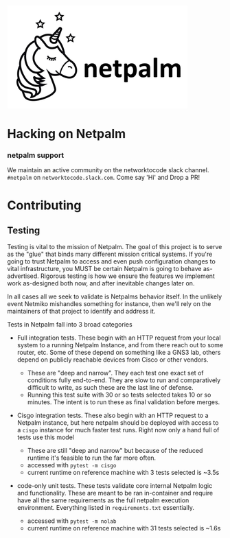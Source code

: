 ![netpalm_log](/static/images/netpalm.png)
# Hacking on Netpalm

### netpalm support

We maintain an active community on the networktocode slack channel.  `#netpalm` on `networktocode.slack.com`.  Come say 'Hi' and Drop a PR! 

# Contributing
## Testing
Testing is vital to the mission of Netpalm.  The goal of this project is to serve as the "glue" that binds many 
different mission critical systems.  If you're going to trust Netpalm to access and even push configuration changes to 
vital infrastructure, you MUST be certain Netpalm is going to behave as-advertised.  Rigorous testing is how we ensure 
the features we implement work as-designed both now, and after inevitable changes later on.

In all cases all we seek to validate is Netpalms behavior itself.  In the unlikely event Netmiko mishandles something
for instance, then we'll rely on the maintainers of that project to identify and address it.

Tests in Netpalm fall into 3 broad categories

* Full integration tests.  These begin with an HTTP request from your local system to a running Netpalm Instance, and 
from there reach out to some router, etc.  Some of these depend on something like a GNS3 lab, others depend on publicly 
reachable devices from Cisco or other vendors.    
  * These are "deep and narrow".  They each test one exact set of conditions fully end-to-end.  They are slow to run and 
    comparatively difficult to write, as such these are the last line of defense.
  * Running this test suite with 30 or so tests selected takes 10 or so minutes.  The intent is to run these as final 
    validation before merges.
  
* Cisgo integration tests.  These also begin with an HTTP request to a Netpalm instance, but here netpalm should be 
deployed with access to a `cisgo` instance for much faster test runs.  Right now only a hand full of tests use this model
  * These are still "deep and narrow" but because of the reduced runtime it's feasible to run the far more often. 
  * accessed with `pytest -m cisgo`
  * current runtime on reference machine with 3 tests selected is ~3.5s
  
* code-only unit tests.  These tests validate core internal Netpalm logic and functionality.  These are meant to be ran 
in-container and require have all the same requirements as the full netpalm execution environment. Everything listed in `requirements.txt` essentially.
  * accessed with `pytest -m nolab`
  * current runtime on reference machine with 31 tests selected is ~1.6s

